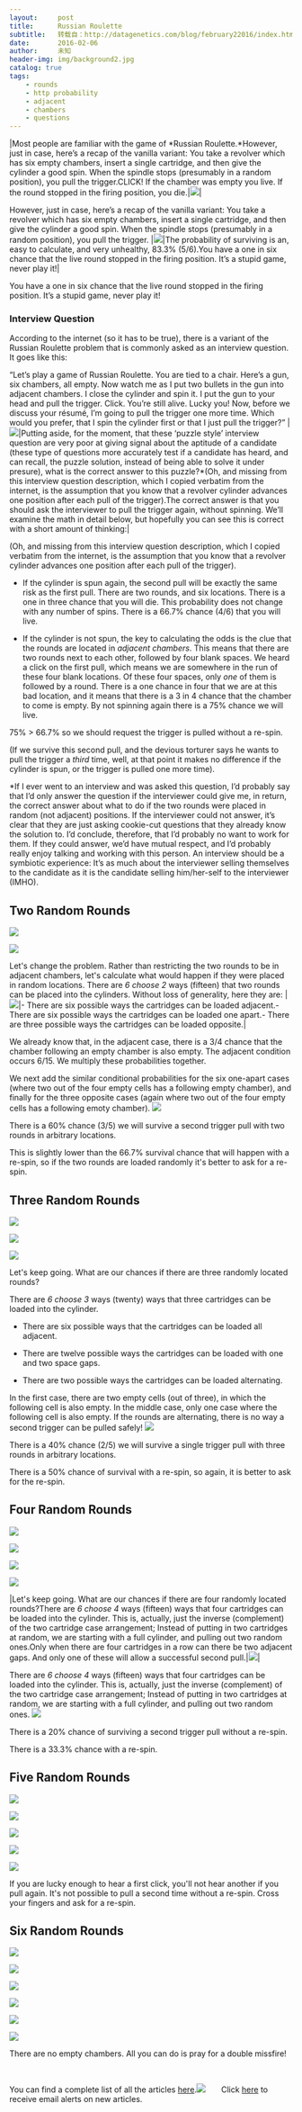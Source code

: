 ```yaml
---
layout:     post
title:      Russian Roulette
subtitle:   转载自：http://datagenetics.com/blog/february22016/index.html
date:       2016-02-06
author:     未知
header-img: img/background2.jpg
catalog: true
tags:
    - rounds
    - http probability
    - adjacent
    - chambers
    - questions
---
```

|Most people are familiar with the game of *Russian Roulette.*However, just in case, here’s a recap of the vanilla variant: You take a revolver which has six empty chambers, insert a single cartridge, and then give the cylinder a good spin. When the spindle stops (presumably in a random position), you pull the trigger.CLICK! If the chamber was empty you live. If the round stopped in the firing position, you die.|![](http://datagenetics.com/blog/february22016/gun.png)|

However, just in case, here’s a recap of the vanilla variant: You take a revolver which has six empty chambers, insert a single cartridge, and then give the cylinder a good spin. When the spindle stops (presumably in a random position), you pull the trigger.
|![](http://datagenetics.com/blog/february22016/round.png)|The probability of surviving is an, easy to calculate, and very unhealthy, 83.3% (5/6).You have a one in six chance that the live round stopped in the firing position. It’s a stupid game, never play it!|

You have a one in six chance that the live round stopped in the firing position. It’s a stupid game, never play it!

### Interview Question

According to the internet (so it has to be true), there is a variant of the Russian Roulette problem that is commonly asked as an interview question. It goes like this:

“Let’s play a game of Russian Roulette. You are tied to a chair. Here’s a gun, six chambers, all empty. Now watch me as I put two bullets in the gun into adjacent chambers. I close the cylinder and spin it. I put the gun to your head and pull the trigger. Click. You’re still alive. Lucky you! Now, before we discuss your résumé, I’m going to pull the trigger one more time. Which would you prefer, that I spin the cylinder first or that I just pull the trigger?”
|![](http://datagenetics.com/blog/february22016/2a.png)|Putting aside, for the moment, that these ‘puzzle style’ interview question are very poor at giving signal about the aptitude of a candidate (these type of questions more accurately test if a candidate has heard, and can recall, the puzzle solution, instead of being able to solve it under presure), what is the correct answer to this puzzle?*(Oh, and missing from this interview question description, which I copied verbatim from the internet, is the assumption that you know that a revolver cylinder advances one position after each pull of the trigger).The correct answer is that you should ask the interviewer to pull the trigger again, without spinning. We’ll examine the math in detail below, but hopefully you can see this is correct with a short amount of thinking:|

(Oh, and missing from this interview question description, which I copied verbatim from the internet, is the assumption that you know that a revolver cylinder advances one position after each pull of the trigger).

- If the cylinder is spun again, the second pull will be exactly the same risk as the first pull. There are two rounds, and six locations. There is a one in three chance that you will die. This probability does not change with any number of spins. There is a 66.7% chance (4/6) that you will live.

- If the cylinder is not spun, the key to calculating the odds is the clue that the rounds are located in *adjacent chambers*. This means that there are two rounds next to each other, followed by four blank spaces. We heard a click on the first pull, which means we are somewhere in the run of these four blank locations. Of these four spaces, only *one* of them is followed by a round. There is a one chance in four that we are at this bad location, and it means that there is a 3 in 4 chance that the chamber to come is empty. By not spinning again there is a 75% chance we will live.


75% > 66.7% so we should request the trigger is pulled without a re-spin.

(If we survive this second pull, and the devious torturer says he wants to pull the trigger a *third* time, well, at that point it makes no difference if the cylinder is spun, or the trigger is pulled one more time).



*If I ever went to an interview and was asked this question, I’d probably say that I’d only answer the question if the interviewer could give me, in return, the correct answer about what to do if the two rounds were placed in random (not adjacent) positions. If the interviewer could not answer, it’s clear that they are just asking cookie-cut questions that they already know the solution to. I’d conclude, therefore, that I’d probably no want to work for them. If they could answer, we’d have mutual respect, and I’d probably really enjoy talking and working with this person. An interview should be a symbiotic experience: It’s as much about the interviewer selling themselves to the candidate as it is the candidate selling him/her-self to the interviewer (IMHO).



## Two Random Rounds
![](http://datagenetics.com/blog/february22016/round.png)

![](http://datagenetics.com/blog/february22016/round.png)


Let's change the problem. Rather than restricting the two rounds to be in adjacent chambers, let's calculate what would happen if they were placed in random locations. There are *6 choose 2* ways (fifteen) that two rounds can be placed into the cylinders. Without loss of generality, here they are:
|![](http://datagenetics.com/blog/february22016/grid.png)|- There are six possible ways the cartridges can be loaded adjacent.- There are six possible ways the cartridges can be loaded one apart.- There are three possible ways the cartridges can be loaded opposite.|

We already know that, in the adjacent case, there is a 3/4 chance that the chamber following an empty chamber is also empty. The adjacent condition occurs 6/15. We multiply these probabilities together.

We next add the similar conditional probabilities for the six one-apart cases (where two out of the four empty cells has a following empty chamber), and finally for the three opposite cases (again where two out of the four empty cells has a following emoty chamber).
![](http://datagenetics.com/blog/february22016/eq2.png)


There is a 60% chance (3/5) we will survive a second trigger pull with two rounds in arbitrary locations.

This is slightly lower than the 66.7% survival chance that will happen with a re-spin, so if the two rounds are loaded randomly it's better to ask for a re-spin.

## Three Random Rounds
![](http://datagenetics.com/blog/february22016/round.png)

![](http://datagenetics.com/blog/february22016/round.png)

![](http://datagenetics.com/blog/february22016/round.png)


Let's keep going. What are our chances if there are three randomly located rounds?

There are *6 choose 3* ways (twenty) ways that three cartridges can be loaded into the cylinder.

- There are six possible ways that the cartridges can be loaded all adjacent.

- There are twelve possible ways the cartridges can be loaded with one and two space gaps.

- There are two possible ways the cartridges can be loaded alternating.


In the first case, there are two empty cells (out of three), in which the following cell is also empty. In the middle case, only one case where the following cell is also empty. If the rounds are alternating, there is no way a second trigger can be pulled safely!
![](http://datagenetics.com/blog/february22016/eq3.png)


There is a 40% chance (2/5) we will survive a single trigger pull with three rounds in arbitrary locations.

There is a 50% chance of survival with a re-spin, so again, it is better to ask for the re-spin.

## Four Random Rounds
![](http://datagenetics.com/blog/february22016/round.png)

![](http://datagenetics.com/blog/february22016/round.png)

![](http://datagenetics.com/blog/february22016/round.png)

![](http://datagenetics.com/blog/february22016/round.png)

|Let's keep going. What are our chances if there are four randomly located rounds?There are *6 choose 4* ways (fifteen) ways that four cartridges can be loaded into the cylinder. This is, actually, just the inverse (complement) of the two cartridge case arrangement; Instead of putting in two cartridges at random, we are starting with a full cylinder, and pulling out two random ones.Only when there are four cartridges in a row can there be two adjacent gaps. And only one of these will allow a successful second pull.|![](http://datagenetics.com/blog/february22016/gun2.png)|

There are *6 choose 4* ways (fifteen) ways that four cartridges can be loaded into the cylinder. This is, actually, just the inverse (complement) of the two cartridge case arrangement; Instead of putting in two cartridges at random, we are starting with a full cylinder, and pulling out two random ones.
![](http://datagenetics.com/blog/february22016/eq4.png)


There is a 20% chance of surviving a second trigger pull without a re-spin.

There is a 33.3% chance with a re-spin.

## Five Random Rounds
![](http://datagenetics.com/blog/february22016/round.png)

![](http://datagenetics.com/blog/february22016/round.png)

![](http://datagenetics.com/blog/february22016/round.png)

![](http://datagenetics.com/blog/february22016/round.png)

![](http://datagenetics.com/blog/february22016/round.png)


If you are lucky enough to hear a first click, you'll not hear another if you pull again. It's not possible to pull a second time without a re-spin. Cross your fingers and ask for a re-spin.

## Six Random Rounds
![](http://datagenetics.com/blog/february22016/round.png)

![](http://datagenetics.com/blog/february22016/round.png)

![](http://datagenetics.com/blog/february22016/round.png)

![](http://datagenetics.com/blog/february22016/round.png)

![](http://datagenetics.com/blog/february22016/round.png)

![](http://datagenetics.com/blog/february22016/round.png)


There are no empty chambers. All you can do is pray for a double missfire!




 

You can find a complete list of all the articles [here](/blog.html).![](http://datagenetics.com/images/n.gif)
      Click [here](http://datagenetics.com/newsletter/subscribe.html) to receive email alerts on new articles.
